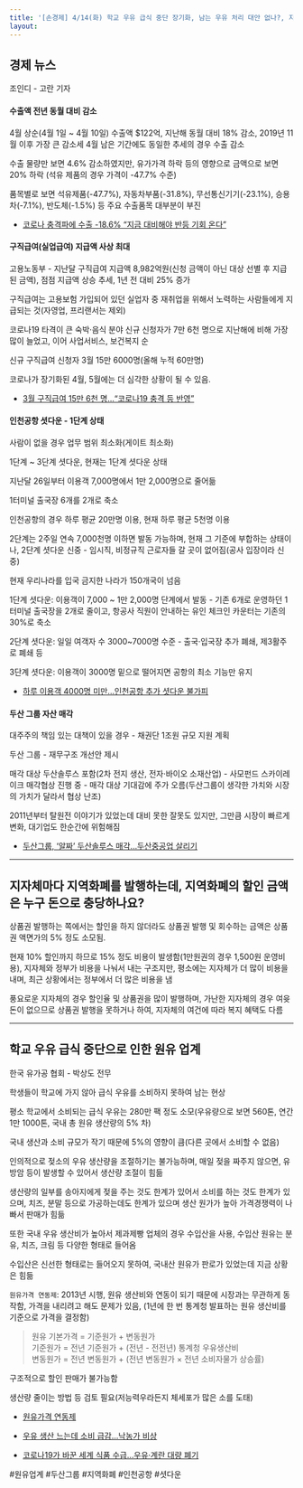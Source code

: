 ```yaml
---
title: '[손경제] 4/14(화) 학교 우유 급식 중단 장기화, 남는 우유 처리 대안 없나?, 지역화폐 할인금액은 누가 부담하나?, 이달들어 수출 급감'
layout: 
---
```


## 경제 뉴스

조인디 - 고란 기자

#### 수출액 전년 동월 대비 감소

4월 상순(4월 1일 \~ 4월 10일) 수출액 $122억, 지난해 동월 대비 18% 감소, 2019년 11월 이후 가장 큰 감소세
4월 남은 기간에도 동일한 추세의 경우 수출 감소

수출 물량만 보면 4.6% 감소하였지만, 유가가격 하락 등의 영향으로 금액으로 보면 20% 하락
(석유 제품의 경우 가격이 -47.7% 수준)

품목별로 보면 석유제품(-47.7%), 자동차부품(-31.8%), 무선통신기기(-23.1%), 승용차(-7.1%), 반도체(-1.5%) 등 주요 수출품목 대부분이 부진


* [코로나 충격파에 수출 -18.6% “지금 대비해야 반등 기회 온다”](https://www.seoul.co.kr/news/newsView.php?id=20200414019013&wlog_tag3=daum#csidxc26675643457925bc4a381b865d7113)

#### 구직급여(실업급여) 지급액 사상 최대 

고용노동부 - 지난달 구직급여 지급액 8,982억원(신청 금액이 아닌 대상 선별 후 지급된 금액), 점점 지급액 상승 추세, 1년 전 대비 25% 증가

구직급여는 고용보험 가입되어 있던 실업자 중 재취업을 위해서 노력하는 사람들에게 지급되는 것(자영업, 프리랜서는 제외)

코로나19 타격이 큰 숙박·음식 분야 신규 신청자가 7만 6천 명으로 지난해에 비해 가장 많이 늘었고, 이어 사업서비스, 보건복지 순

신규 구직급여 신청자 3월 15만 6000명(올해 누적 60만명)

코로나가 장기화된 4월, 5월에는 더 심각한 상황이 될 수 있음.

* [3월 구직급여 15만 6천 명…“코로나19 충격 등 반영”](http://news.kbs.co.kr/news/view.do?ncd=4424581&ref=D)


#### 인천공항 셧다운 - 1단계 상태

사람이 없을 경우 업무 범위 최소화(게이트 최소화)

1단계 \~ 3단계 셧다운, 현재는 1단계 셧다운 상태

지난달 26일부터 이용객 7,000명에서 1만 2,000명으로 줄어듦

1터미널 출국장 6개를 2개로 축소

인천공항의 경우 하루 평균 20만명 이용, 현재 하루 평균 5천명 이용

2단계는 2주일 연속 7,000천명 이하면 발동 가능하며, 현재 그 기준에 부합하는 상태이나, 2단계 셧다운 신중 - 임시직, 비정규직 근로자들 갈 곳이 없어짐(공사 입장이라 신중)

현재 우리나라를 입국 금지한 나라가 150개국이 넘음

1단계 셧다운: 이용객이 7,000 \~ 1만 2,000명 단계에서 발동 - 기존 6개로 운영하던 1터미널 출국장을 2개로 줄이고, 항공사 직원이 안내하는 유인 체크인 카운터는 기존의 30%로 축소

2단계 셧다운: 일일 여객자 수 3000~7000명 수준 - 출국·입국장 추가 폐쇄, 제3활주로 폐쇄 등

3단계 셧다운: 이용객이 3000명 밑으로 떨어지면 공항의 최소 기능만 유지

* [하루 이용객 4000명 미만…인천공항 추가 셧다운 불가피](http://news.heraldcorp.com/view.php?ud=20200414000507)

#### 두산 그룹 자산 매각

대주주의 책임 있는 대책이 있을 경우 - 채권단 1조원 규모 지원 계획

두산 그룹 - 재무구조 개선안 제시

매각 대상
두산솔루스 포함(2차 전지 생산, 전자·바이오 소재산업) - 사모펀드 스카이레이크 매각협상 진행 중 - 매각 대상 기대감에 주가 오름(두산그룹이 생각한 가치와 시장의 가치가 달라서 협상 난조)

2011년부터 탈원전 이야기가 있었는데 대비 못한 잘못도 있지만, 그만큼 시장이 빠르게 변화, 대기업도 한순간에 위험해짐

* [두산그룹, ‘알짜’ 두산솔루스 매각…두산중공업 살리기](http://magazine.hankyung.com/business/apps/news?popup=0&nid=01&c1=1003&nkey=2020041301272000211&mode=sub_view)
----

## 지자체마다 지역화폐를 발행하는데, 지역화폐의 할인 금액은 누구 돈으로 충당하나요?


상품권 발행하는 쪽에서는 할인을 하지 않더라도 상품권 발행 및 회수하는 금액은 상품권 액면가의 5% 정도 소모됨.

현재 10% 할인까지 하므로 15% 정도 비용이 발생함(1만원권의 경우 1,500원 운영비용), 지자체와 정부가 비용을 나눠서 내는 구조지만, 평소에는 지자체가 더 많이 비용을 내며, 최근 상황에서는 정부에서 더 많은 비용을 냄

풍요로운 지자체의 경우 할인율 및 상품권을 많이 발행하며, 가난한 지자체의 경우 여윳돈이 없으므로 상품권 발행을 못하거나 하여, 지자체의 여건에 따라 복지 혜택도 다름

----

## 학교 우유 급식 중단으로 인한 원유 업계

한국 유가공 협회 - 박상도 전무

학생들이 학교에 가지 않아 급식 우유를 소비하지 못하여 남는 현상

평소 학교에서 소비되는 급식 우유는 280만 팩 정도 소모(우유량으로 보면 560톤, 연간 1만 1000톤, 국내 총 원유 생산량의 5% 차)

국내 생산과 소비 규모가 작기 때문에 5%의 영향이 큼(다른 곳에서 소비할 수 없음)

인의적으로 젖소의 우유 생산량을 조절하기는 불가능하며, 매일 젖을 짜주지 않으면, 유방암 등이 발생할 수 있어서 생산량 조절이 힘듦

생산량의 일부를 송아지에게 젖을 주는 것도 한계가 있어서 소비를 하는 것도 한계가 있으며, 치즈, 분말 등으로 가공하는데도 한계가 있으며 생산 원가가 높아 가격경쟁력이 나빠서 판매가 힘듦

또한 국내 우유 생산비가 높아서 제과제빵 업체의 경우 수입산을 사용, 수입산 원유는 분유, 치즈, 크림 등 다양한 형태로 들어옴

수입산은 신선한 형태로는 들어오지 못하여, 국내산 원유가 판로가 있었는데 지금 상황은 힘듦

`원유가격 연동제`: 2013년 시행, 원유 생산비와 연동이 되기 때문에 시장과는 무관하게 동작함, 가격을 내리려고 해도 문제가 있음, (1년에 한 번 통계청 발표하는 원유 생산비를 기준으로 가격을 결정함)

> 원유 기본가격 = 기준원가 + 변동원가  
기준원가 = 전년 기준원가 + (전년 - 전전년) 통계청 우유생산비  
변동원가 = 전년 변동원가 + (전년 변동원가 × 전년 소비자물가 상승률)

구조적으로 할인 판매가 불가능함

생산량 줄이는 방법 등 검토 필요(저능력우라든지 체세포가 많은 소를 도태)


* [원유가격 연동제](https://namu.wiki/w/%EC%9B%90%EC%9C%A0%EA%B0%80%EA%B2%A9%EC%97%B0%EB%8F%99%EC%A0%9C)

* [우유 생산 느는데 소비 급감…낙농가 비상](http://news.kbs.co.kr/news/view.do?ncd=4424803&ref=D)
* [코로나19가 바꾼 세계 식품 수급…우유·계란 대량 폐기](https://www.mbn.co.kr/news/world/4120421)


#원유업계 #두산그룹 #지역화폐 #인천공항 #셧다운

